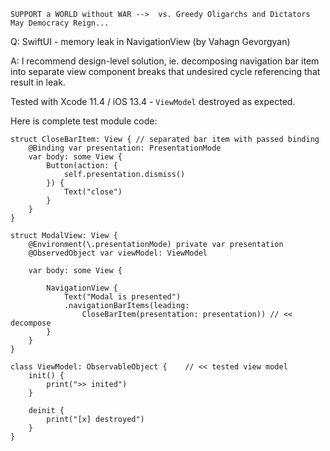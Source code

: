 ```
SUPPORT a WORLD without WAR -->  vs. Greedy Oligarchs and Dictators
May Democracy Reign... 
```

Q: SwiftUI - memory leak in NavigationView (by Vahagn Gevorgyan)

A: I recommend design-level solution, ie. decomposing navigation bar item into separate view component breaks that undesired cycle referencing that result in leak.

Tested with Xcode 11.4 / iOS 13.4 - `ViewModel` destroyed as expected.

Here is complete test module code:

```
struct CloseBarItem: View { // separated bar item with passed binding
    @Binding var presentation: PresentationMode
    var body: some View {
        Button(action: {
            self.presentation.dismiss()
        }) {
            Text("close")
        }
    }
}

struct ModalView: View {
    @Environment(\.presentationMode) private var presentation
    @ObservedObject var viewModel: ViewModel

    var body: some View {

        NavigationView {
            Text("Modal is presented")
            .navigationBarItems(leading: 
                CloseBarItem(presentation: presentation)) // << decompose
        }
    }
}

class ViewModel: ObservableObject {    // << tested view model
    init() {
        print(">> inited")
    }

    deinit {
        print("[x] destroyed")
    }
}

struct TestNavigationMemoryLeak: View {
    @State private var showModal = false
    var body: some View {
        Button("Show") { self.showModal.toggle() }
            .sheet(isPresented: $showModal) { ModalView(viewModel: ViewModel()) }
    }
}
```

